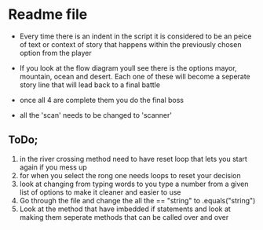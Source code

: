 # Readme file 

* Every time there is an indent in the script it is considered to be an peice of text or context of story that happens within the previously chosen option from the player

* If you look at the flow diagram youll see there is the options mayor, mountain, ocean and desert. Each one of these will become a seperate story line that will lead back to a final battle

* once all 4 are complete them you do the final boss

* all the 'scan' needs to be changed to 'scanner'

## ToDo;
1. in the river crossing method need to have reset loop that lets you start again if you mess up
2. for when you select the rong one needs loops to reset your decision
3. look at changing from typing words to you type a number from a given list of options to make it cleaner and easier to use
4. Go through the file and change the all the == "string" to .equals("string")
5. Look at the method that have imbedded if statements and look at making them seperate methods that can be called over and over